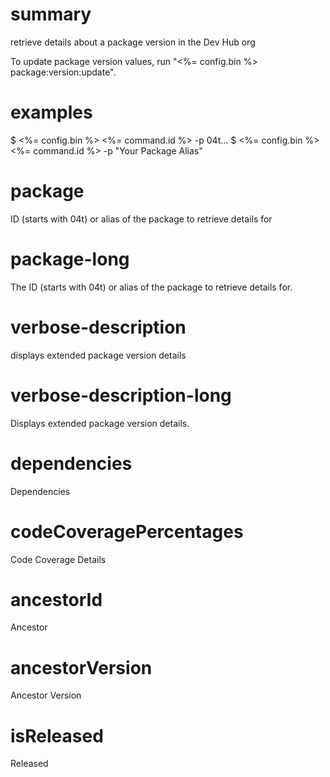 # summary

retrieve details about a package version in the Dev Hub org

To update package version values, run "<%= config.bin %> package:version:update".

# examples

$ <%= config.bin %> <%= command.id %> -p 04t...
$ <%= config.bin %> <%= command.id %> -p "Your Package Alias"

# package

ID (starts with 04t) or alias of the package to retrieve details for

# package-long

The ID (starts with 04t) or alias of the package to retrieve details for.

# verbose-description

displays extended package version details

# verbose-description-long

Displays extended package version details.

# dependencies

Dependencies

# codeCoveragePercentages

Code Coverage Details

# ancestorId

Ancestor

# ancestorVersion

Ancestor Version

# isReleased

Released
